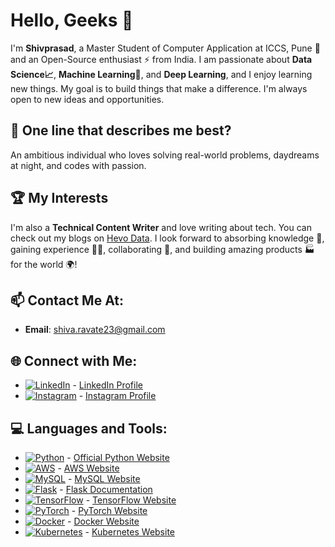 # Hello, Geeks 👋

I'm **Shivprasad**, a Master Student of Computer Application at ICCS, Pune   🚀 and an Open-Source enthusiast ⚡ from India. I am passionate about **Data Science📈**, **Machine Learning🤖**, and **Deep Learning**, and I enjoy learning new things. My goal is to build things that make a difference. I'm always open to new ideas and opportunities.

## 🔭 One line that describes me best?
An ambitious individual who loves solving real-world problems, daydreams at night, and codes with passion.

## 🏆 My Interests
I'm also a **Technical Content Writer** and love writing about tech. You can check out my blogs on [Hevo Data](https://hevodata.com/learn/author/sarang_ravate/). I look forward to absorbing knowledge 🧠, gaining experience 👨‍🏭, collaborating 🤝, and building amazing products 🏭 for the world 🌍!

## 📫 Contact Me At:
- **Email**: shiva.ravate23@gmail.com

## 🌐 Connect with Me:

- [![LinkedIn](https://img.shields.io/badge/-LinkedIn-0077B5?style=flat&logo=linkedin&logoColor=ffffff)](https://www.linkedin.com/in/shivprasad-ravate-818a2b214/) - [LinkedIn Profile](https://www.linkedin.com/in/shivprasad-ravate-818a2b214/)
- [![Instagram](https://img.shields.io/badge/-Instagram-E1306C?style=flat&logo=instagram&logoColor=ffffff)](https://www.instagram.com/shiva_ravate10/profilecard/?igsh=d3RoM2xlbWd6aTcy) - [Instagram Profile](https://www.instagram.com/shiva_ravate10/profilecard/?igsh=d3RoM2xlbWd6aTcy)



## 💻 Languages and Tools:
- [![Python](https://img.shields.io/badge/-Python-3776AB?style=flat&logo=python&logoColor=ffffff)](https://www.python.org/) - [Official Python Website](https://www.python.org/)
- [![AWS](https://img.shields.io/badge/-AWS-333333?style=flat&logo=amazon-aws)](https://aws.amazon.com/) - [AWS Website](https://aws.amazon.com/)
- [![MySQL](https://img.shields.io/badge/-MySQL-333333?style=flat&logo=mysql)](https://www.mysql.com/) - [MySQL Website](https://www.mysql.com/)
- [![Flask](https://img.shields.io/badge/-Flask-333333?style=flat&logo=flask)](https://flask.palletsprojects.com/) - [Flask Documentation](https://flask.palletsprojects.com/)
- [![TensorFlow](https://img.shields.io/badge/-TensorFlow-333333?style=flat&logo=tensorflow)](https://www.tensorflow.org/) - [TensorFlow Website](https://www.tensorflow.org/)
- [![PyTorch](https://img.shields.io/badge/-PyTorch-333333?style=flat&logo=pytorch)](https://pytorch.org/) - [PyTorch Website](https://pytorch.org/)
- [![Docker](https://img.shields.io/badge/-Docker-333333?style=flat&logo=docker)](https://www.docker.com/) - [Docker Website](https://www.docker.com/)
- [![Kubernetes](https://img.shields.io/badge/-Kubernetes-333333?style=flat&logo=kubernetes)](https://kubernetes.io/) - [Kubernetes Website](https://kubernetes.io/)

